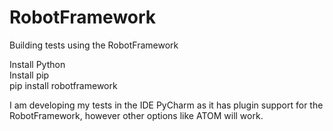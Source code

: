 # RobotFramework
Building tests using the RobotFramework

Install Python\
Install pip\
pip install robotframework

I am developing my tests in the IDE PyCharm as it has plugin support for the RobotFramework, however other options like ATOM will work.
